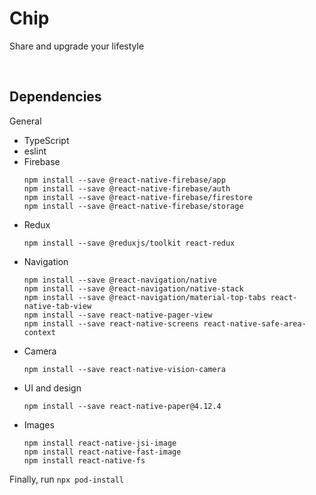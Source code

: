 # Chip
Share and upgrade your lifestyle

<br/>

## Dependencies
General
- TypeScript
- eslint
- Firebase
    ```
    npm install --save @react-native-firebase/app
    npm install --save @react-native-firebase/auth
    npm install --save @react-native-firebase/firestore
    npm install --save @react-native-firebase/storage
    ```
- Redux
    ```
    npm install --save @reduxjs/toolkit react-redux
    ```
- Navigation
    ```
    npm install --save @react-navigation/native
    npm install --save @react-navigation/native-stack
    npm install --save @react-navigation/material-top-tabs react-native-tab-view
    npm install --save react-native-pager-view
    npm install --save react-native-screens react-native-safe-area-context
    ```
- Camera
    ```
    npm install --save react-native-vision-camera
    ```
- UI and design
    ```
    npm install --save react-native-paper@4.12.4
    ```
- Images
    ```
    npm install react-native-jsi-image
    npm install react-native-fast-image
    npm install react-native-fs
    ```


Finally, run `npx pod-install`
